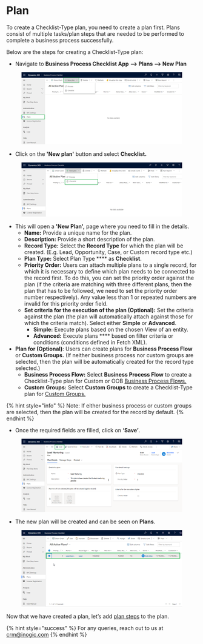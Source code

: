 # Plan

To create a Checklist-Type plan, you need to create a plan first. Plans consist of multiple tasks/plan steps that are needed to be performed to complete a business process successfully.

Below are the steps for creating a Checklist-Type plan:

* Navigate to **Business Process Checklist App** **--> Plans --> New Plan**

<figure><img src="../../../../.gitbook/assets/Configuration entity _1.png" alt=""><figcaption></figcaption></figure>

* Click on the **'New plan'** button and select **Checklist.**

<figure><img src="../../../../.gitbook/assets/Configuration entity checklist _2.png" alt=""><figcaption></figcaption></figure>

* This will open a **'New Plan',** page where you need to fill in the details.
  * **Name:** Provide a unique name for the plan.
  * **Description:** Provide a short description of the plan.
  * **Record Type:** Select the **Record Type** for which the plan will be created. (E.g. Lead, Opportunity, Case, or Custom record type etc.)
  * **Plan Type:** Select Plan Type **** as **Checklist**.
  * **Priority Order:** Users can attach multiple plans to a single record, for which it is necessary to define which plan needs to be connected to the record first. To do this, you can set the priority order against the plan (if the criteria are matching with three different plans, then the plan that has to be followed, we need to set the priority order number respectively). Any value less than 1 or repeated numbers are invalid for this priority order field.
  * **Set criteria for the execution of the plan (Optional):** Set the criteria against the plan (the plan will automatically attach against those for which the criteria match). Select either **Simple** or **Advanced**.
    * **Simple:** Execute plans based on the chosen View of an entity.
    * **Advanced:** Execute plans **** based on filter criteria or conditions (conditions defined in Fetch XML).
* **Plan for (Optional)**: Users can create plans for **Business Process Flow** or **Custom Groups.** (If neither business process nor custom groups are selected, then the plan will be automatically created for the record type selected.)
  * **Business Process Flow:** Select **Business Process Flow** to create a Checklist-Type plan for Custom or OOB [Business Process Flows.](https://docs.inogic.com/business-process-checklist/features/manage-plans/create-plan-for-business-process-flow/checklist-type-plan-for-business-process-flow) &#x20;
  * **Custom Groups:** Select **Custom Groups** to create a Checklist-Type plan for [Custom Groups.](https://docs.inogic.com/business-process-checklist/features/manage-plans/create-plan-for-custom-groups/checklist-type-plan-for-custom-groups)

{% hint style="info" %}
Note: If either business process or custom groups are selected, then the plan will be created for the record by default.
{% endhint %}

* Once the required fields are filled, click on **‘Save’**.

<figure><img src="../../../../.gitbook/assets/Plan_4 (1).png" alt=""><figcaption></figcaption></figure>

* The new plan will be created and can be seen on **Plans**.

<figure><img src="../../../../.gitbook/assets/Publish checklist.png" alt=""><figcaption></figcaption></figure>

Now that we have created a plan, let’s add [plan steps](https://docs.inogic.com/business-process-checklist/features/manage-plans/create-plan/create-checklist-type-plan/plan-step) to the plan.

{% hint style="success" %}
For any queries, reach out to us at [crm@inogic.com](mailto:crm@inogic.com)
{% endhint %}
